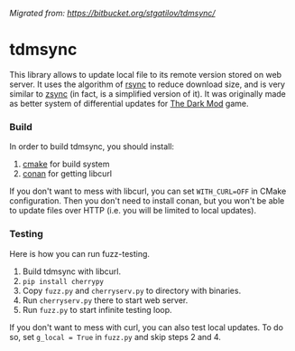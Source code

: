 *Migrated from: https://bitbucket.org/stgatilov/tdmsync/*

# tdmsync

This library allows to update local file to its remote version stored on web server.
It uses the algorithm of [rsync][1] to reduce download size, and is very similar to [zsync][2] (in fact, is a simplified version of it).
It was originally made as better system of differential updates for [The Dark Mod][3] game.

### Build

In order to build tdmsync, you should install:

1. [cmake][4] for build system
2. [conan][5] for getting libcurl

If you don't want to mess with libcurl, you can set `WITH_CURL=OFF` in CMake configuration.
Then you don't need to install conan, but you won't be able to update files over HTTP (i.e. you will be limited to local updates).

### Testing

Here is how you can run fuzz-testing.

1. Build tdmsync with libcurl.
2. `pip install cherrypy`
3. Copy `fuzz.py` and `cherryserv.py` to directory with binaries.
4. Run `cherryserv.py` there to start web server.
5. Run `fuzz.py` to start infinite testing loop.

If you don't want to mess with curl, you can also test local updates.
To do so, set `g_local = True` in `fuzz.py` and skip steps 2 and 4.

[1]:https://en.wikipedia.org/wiki/Rsync
[2]:http://zsync.moria.org.uk/
[3]:http://www.thedarkmod.com/
[4]:https://cmake.org/
[5]:https://conan.io/
